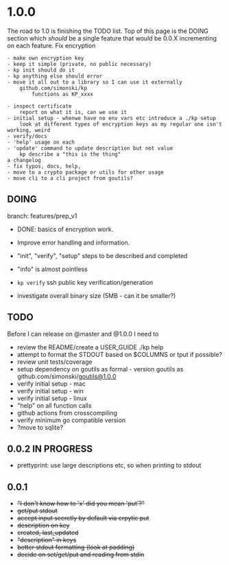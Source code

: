 # 1.0.0

The road to 1.0 is finishing the TODO list.  Top of this page is the DOING section which
*should* be a single feature that would be 0.0.X incrementing on each feature.
Fix encryption

    - make own encryption key
    - keep it simple (private, no public necessary)
    - kp init should do it
    - kp anything else should error
    - move it all out to a library so I can use it externally
        github.com/simonski/kp
            functions as KP_xxxx
            
    - inspect certificate
        report on what it is, can we use it
    - initial setup - whenwe have no env vars etc introduce a ./kp setup
        look at different types of encryption keys as my regular one isn't working, weird
    - verify/docs
    - 'help' usage on each
    - 'update' command to update description but not value
        kp describe a "this is the thing"
    a changelog
    - fix typos, docs, help, 
    - move to a crypto package or utils for other usage
    - move cli to a cli project from goutils?

## DOING

branch: features/prep_v1

- DONE: basics of encryption work. 
- Improve error handling and information.
- "init", "verify", "setup" steps to be described and completed
- "info" is almost pointless
- `kp verify` ssh public key verification/generation

- investigate overall binary size (5MB - can it be smaller?)

## TODO

Before I can release on @master and @1.0.0 I need to

- review the README/create a USER_GUIDE ./kp help
- attempt to format the STDOUT based on $COLUMNS or tput if possible?
- review unit tests/coverage
- setup dependency on goutils as formal - version goutils as github.com/simonski/goutils@1.0.0
- verify initial setup - mac
- verify initial setup - win
- verify initial setup - linux
- "help" on all function calls
- github actions from crosscompiling
- verify minimum go compatible version
- ?move to sqlite?

## 0.0.2  IN PROGRESS

- prettyprint: use large descriptions etc, so when printing to stdout

## 0.0.1

- ~~"I don't know how to 'x' did you mean 'put'?"~~
- ~~get/put stdout~~
- ~~accept input secretly by default via  crpytic put~~
- ~~description on key~~
- ~~created, last_updated~~
- ~~"description" in keys~~
- ~~better stdout formatting (look at padding)~~
- ~~decide on set/get/put and reading from stdin~~
